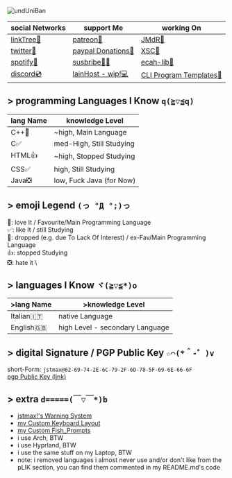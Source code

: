 ![undUniBan](https://github.com/user-attachments/assets/b809eb96-de97-452d-ab2e-e6c1844060e9)

|social Networks|support Me|working On|
|-|-|-|
|[linkTree🌲](https://bit.ly/mx_info)|[patreon💚](https://patreon.com/jstmax)|[JMdR🚩](https://github.com/jstmaxlol/jmdr)|
|[twitter🐤](https://twitter.com/maxwasntaken)|[paypal Donations💟](https://bit.ly/mx_donate)|[XSC🧮](https://github.com/jstmaxlol/XSC)|
|[spotify🎵](https://bit.ly/mx_sptfy)|[susbribe🥰🤪](https://youtube.com/@jstmaxlol)|[ecah-lib💊](https://github.com/jstmaxlol/ecah-lib)|
|[discord💿](https://discord.com/users/714471585221836870)|[lainHost - wip!💻](https://lainhost.ct.ws)|[CLI Program Templates🍵](https://github.com/jstmaxlol/cliProgramTemplates)|

## > programming Languages I Know ` q(≧▽≦q) `
|lang Name|knowledge Level|
|-|-|
|C++💟|~high, Main Language|
|C✅|med-High, Still Studying|
|HTML👍|~high, Stopped Studying|
|CSS✅|high, Still Studying|
|Java❎|low, Fuck Java (for Now)|

<!-- :: languages i almost never use and/or i don't really like
|C#🌠|Medium-high, Stopped studying, for now🌠|
|JavaScript🌠|Medium, dropped but sporadically learn new stuff🌠|
|Go👍|Medium, stopped studying👍|
-->

## > emoji Legend ` (っ °Д °;)っ `
💟: love It / Favourite/Main Programming Language \
✅: like It / still Studying \
🌠: dropped (e.g. due To Lack Of Interest) / ex-Fav/Main Programming Language \
👍: stopped Studying \
❎: hate it \
<!-- 😶‍🌫️: i Created It.. -->

## > languages I Know ` ヾ(≧▽≦*)o `
|>lang Name|>knowledge Level|
|-|-|
|Italian🇮🇹|native Language|
|English🇬🇧|high Level - secondary Language|

## > digital Signature / PGP Public Key ` ☆⌒(*＾-゜)v `
short-Form: ``jstmax@62-69-74-2E-6C-79-2F-6D-78-5F-69-6E-66-6F`` \
[pgp Public Key (link)](https://raw.githubusercontent.com/jstmaxlol/jstmaxlol/main/jmPGP%20-%20pub.asc)

## > extra ` d=====(￣▽￣*)b `
* [jstmax!'s Warning System](https://github.com/jstmaxlol/jstmaxlol/blob/main/jstmax!'s%20%5Bwarning%5D%20system.md)
* [my Custom Keyboard Layout](https://raw.githubusercontent.com/jstmaxlol/jstmaxlol/refs/heads/main/jM!'s%20CkL2.ahk)
* [my Custom Fish_Prompts](https://github.com/jstmaxlol/jstmaxlol/raw/main/jstmax_fish_prompts.fish)
* i use Arch, BTW
* i use Hyprland, BTW
* i use the same stuff on my Laptop, BTW
* note: i removed languages i almost never use and/or don't like from the pLIK section, you can find them commented in my README.md's code

